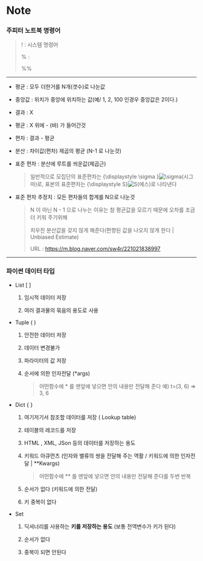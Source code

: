 # Note



### 주피터 노트북 명령어

> !	  : 시스템 명령어
>
> %	:
>
> %% 



---



- 평균 : 모두 더한거를 N개(갯수)로 나눈값

- 중앙값 : 위치가 중앙에 위치하는 값(예/ 1, 2, 100 인경우 중앙값은 2이다.)

- 결과 : X

- 평균 :  X 위에 - (바) 가 들어간것

- 편차 : 결과 - 평균

- 분산 : 차이값(편차) 제곱의 평균 (N-1 로 나눈것)

- 표준 편차 : 분산에 루트를 씌운값(제곱근)

  >  일반적으로 모집단의 표준편차는 {\displaystyle \sigma }![\sigma ](https://wikimedia.org/api/rest_v1/media/math/render/svg/59f59b7c3e6fdb1d0365a494b81fb9a696138c36)(시그마)로, 표본의 표준편차는 {\displaystyle S}![S](https://wikimedia.org/api/rest_v1/media/math/render/svg/4611d85173cd3b508e67077d4a1252c9c05abca2)(에스)로 나타낸다

- 표준 편차 추정치 : 모든 편차들의 합계를  N으로 나눈것

  > N 이 아닌 N - 1 으로 나누는 이유는 참 평균값을 모르기 때문에 오차를 조금 더 키워 주기위해
  >
  > 치우친 분산값을 갖지 않게 해준다(편향된 값을 나오지 않게 한다 | Unbiased Estimate)
  >
  > URL : https://m.blog.naver.com/sw4r/221021838997



---



### 파이썬 데이터 타입

- List [ ]

  1. 임시적 데이터 저장

  2. 여러 결과물의 묶음의 용도로 사용

     

- Tuple ( )

  1. 안전한 데이터 저장

  2. 데이터 변경불가

  3. 파라미터의 값 저장

  4. 순서에 의한 인자전달 (*args)

     > 어떤함수에 * 를 맨앞에 넣으면 안의 내용만 전달해 준다 예) t=(3,  6) => 3, 6

  

- Dict { }

  1. 여기저기서 참조할 데이터를 저장 ( Lookup table)

  2. 테이블의 레코드를 저장

  3. HTML , XML, JSon 등의 데이터를 저장하는 용도

  4. 키워드 아큐먼츠 (인자와 밸류의 쌍을 전달해 주는 역활 / 키워드에 의한 인자전달 | **Kwargs)

     > 어떤함수에 ** 를 맨앞에 넣으면 안의 내용만 전달해 준다를 두번 반복

  5. 순서가 없다 (키워드에 의한 전달)

  6. 키 중복이 없다



- Set

  1. 딕셔너리를 사용하는 **키를 저장하는 용도** (보통 전역변수가 키가 된다)

  2. 순서가 없다

  3. 중복이 되면 안된다

     

  

